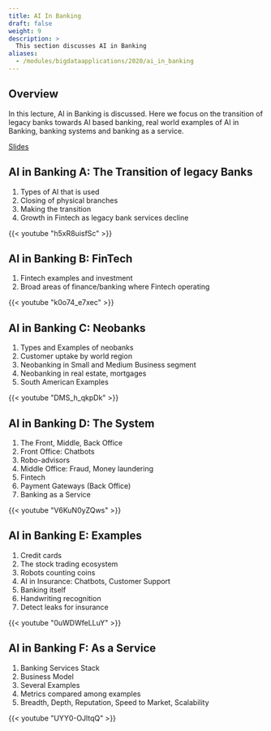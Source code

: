 ```yaml
---
title: AI In Banking
draft: false
weight: 9
description: >
  This section discusses AI in Banking
aliases:
  - /modules/bigdataapplications/2020/ai_in_banking
---
```


## Overview

In this lecture, AI in Banking is discussed. Here we focus on the transition of legacy banks towards AI based
banking, real world examples of AI in Banking, banking systems and banking as a service. 

[Slides](https://docs.google.com/presentation/d/10gQtuXuqAtdc4x7briVis1iQSbqu6XmZCtSlBb2np38/edit?usp=sharing)

## AI in Banking A: The Transition of legacy Banks

1. Types of AI that is used
2. Closing of physical branches
3. Making the transition
4. Growth in Fintech as legacy bank services decline

{{< youtube "h5xR8uisfSc" >}}

## AI in Banking B: FinTech

1. Fintech examples and investment
2. Broad areas of finance/banking where Fintech operating

{{< youtube "k0o74_e7xec" >}}

## AI in Banking C: Neobanks

1. Types and Examples of neobanks
2. Customer uptake by world region
3. Neobanking in Small and Medium Business segment
4. Neobanking in real estate, mortgages
5. South American Examples

{{< youtube "DMS_h_qkpDk" >}}

## AI in Banking D: The System

1. The Front, Middle, Back Office
2. Front Office: Chatbots
3. Robo-advisors
4. Middle Office: Fraud, Money laundering
5. Fintech
6. Payment Gateways (Back Office)
7. Banking as a Service

{{< youtube "V6KuN0yZQws" >}}

## AI in Banking E: Examples

1. Credit cards
2. The stock trading ecosystem
3. Robots counting coins
4. AI in Insurance: Chatbots, Customer Support
5. Banking itself
6. Handwriting recognition
7. Detect leaks for insurance


{{< youtube "0uWDWfeLLuY" >}}

## AI in Banking F: As a Service

1. Banking Services Stack
2. Business Model
3. Several Examples
4. Metrics compared among examples
5. Breadth, Depth, Reputation, Speed to Market, Scalability

{{< youtube "UYY0-OJltqQ" >}}
